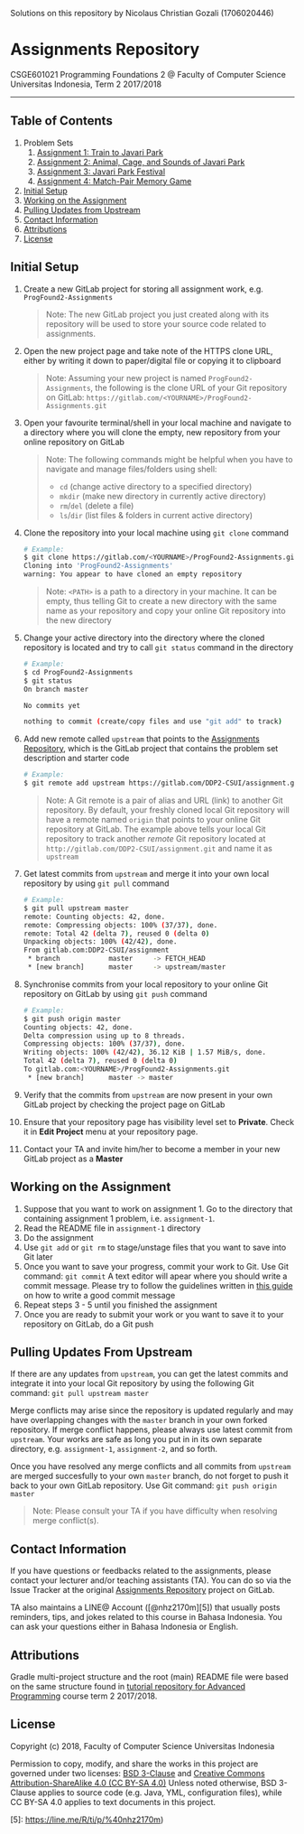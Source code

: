 Solutions on this repository by Nicolaus Christian Gozali (1706020446)

# Assignments Repository

CSGE601021 Programming Foundations 2 @ Faculty of Computer Science Universitas
Indonesia, Term 2 2017/2018

* * *

## Table of Contents

1. Problem Sets
    1. [Assignment 1: Train to Javari Park](assignment-1/README.md)
    2. [Assignment 2: Animal, Cage, and Sounds of Javari Park](assignment-2/README.md)
    3. [Assignment 3: Javari Park Festival](assignment-3/README.md)
    4. [Assignment 4: Match-Pair Memory Game](assignment-4/README.md)
2. [Initial Setup](#initial-setup)
3. [Working on the Assignment](#working-on-the-assignment)
4. [Pulling Updates from Upstream](#pulling-updates-from-upstream)
5. [Contact Information](#contact-information)
6. [Attributions](#attributions)
7. [License](#license)

## Initial Setup

1. Create a new GitLab project for storing all assignment work, e.g.
`ProgFound2-Assignments` 

    > Note: The new GitLab project you just created along with its repository
    > will be used to store your source code related to assignments.
2. Open the new project page and take note of the HTTPS clone URL, either
by writing it down to paper/digital file or copying it to clipboard

    > Note: Assuming your new project is named `ProgFound2-Assignments`, the
    > following is the clone URL of your Git repository on GitLab:
    > `https://gitlab.com/<YOURNAME>/ProgFound2-Assignments.git`
3. Open your favourite terminal/shell in your local machine and navigate
to a directory where you will clone the empty, new repository from your online
repository on GitLab

    > Note: The following commands might be helpful when you have to navigate
    > and manage files/folders using shell:
    >
    > - `cd` (change active directory to a specified directory)
    > - `mkdir` (make new directory in currently active directory)
    > - `rm`/`del` (delete a file)
    > - `ls`/`dir` (list files & folders in current active directory)
4. Clone the repository into your local machine using `git clone` command

    ```bash
    # Example:
    $ git clone https://gitlab.com/<YOURNAME>/ProgFound2-Assignments.git <PATH>
    Cloning into 'ProgFound2-Assignments'
    warning: You appear to have cloned an empty repository
    ```
    > Note: `<PATH>` is a path to a directory in your machine. It can be empty,
    > thus telling Git to create a new directory with the same name as your
    > repository and copy your online Git repository into the new directory
5. Change your active directory into the directory where the cloned repository
is located and try to call `git status` command in the directory

    ```bash
    # Example:
    $ cd ProgFound2-Assignments
    $ git status
    On branch master

    No commits yet

    nothing to commit (create/copy files and use "git add" to track)
    ```
6. Add new remote called `upstream` that points to the [Assignments Repository][4],
which is the GitLab project that contains the problem set description and starter
code

    ```bash
    # Example:
    $ git remote add upstream https://gitlab.com/DDP2-CSUI/assignment.git
    ```
    > Note: A Git remote is a pair of alias and URL (link) to another Git
    > repository. By default, your freshly cloned local Git repository will
    > have a remote named `origin` that points to your online Git repository
    > at GitLab. The example above tells your local Git repository to track
    > another *remote* Git repository located at
    > `http://gitlab.com/DDP2-CSUI/assignment.git` and name it as `upstream`
7. Get latest commits from `upstream` and merge it into your own local
repository by using `git pull` command

    ```bash
    # Example:
    $ git pull upstream master
    remote: Counting objects: 42, done.
    remote: Compressing objects: 100% (37/37), done.
    remote: Total 42 (delta 7), reused 0 (delta 0)
    Unpacking objects: 100% (42/42), done.
    From gitlab.com:DDP2-CSUI/assignment
     * branch            master     -> FETCH_HEAD
     * [new branch]      master     -> upstream/master
    ```
8. Synchronise commits from your local repository to your online Git repository
on GitLab by using `git push` command

    ```bash
    # Example:
    $ git push origin master
    Counting objects: 42, done.
    Delta compression using up to 8 threads.
    Compressing objects: 100% (37/37), done.
    Writing objects: 100% (42/42), 36.12 KiB | 1.57 MiB/s, done.
    Total 42 (delta 7), reused 0 (delta 0)
    To gitlab.com:<YOURNAME>/ProgFound2-Assignments.git
     * [new branch]      master -> master
    ```
9. Verify that the commits from `upstream` are now present in your own GitLab
project by checking the project page on GitLab
10. Ensure that your repository page has visibility level set to
**Private**. Check it in **Edit Project** menu at your repository page.
11. Contact your TA and invite him/her to become a member in your new
GitLab project as a **Master**

## Working on the Assignment

1. Suppose that you want to work on assignment 1. Go to the
directory that containing assignment 1 problem, i.e. `assignment-1`.
2. Read the README file in `assignment-1` directory
3. Do the assignment
4. Use `git add` or `git rm` to stage/unstage files that you want to
save into Git later
5. Once you want to save your progress, commit your work to Git. Use
Git command: `git commit` A text editor will apear where you should
write a commit message. Please try to follow the guidelines written
in [this guide](http://chris.beams.io/posts/git-commit/) on how to
write a good commit message
6. Repeat steps 3 - 5 until you finished the assignment
7. Once you are ready to submit your work or you want to save it to
your repository on GitLab, do a Git push

## Pulling Updates From Upstream

If there are any updates from `upstream`, you can get the latest commits
and integrate it into your local Git repository by using the following
Git command: `git pull upstream master`

Merge conflicts may arise since the repository is updated regularly and
may have overlapping changes with the `master` branch in your own
forked repository. If merge conflict happens, please always use latest
commit from `upstream`. Your works are safe as long you put in in its
own separate directory, e.g. `assignment-1`, `assignment-2`, and so forth.

Once you have resolved any merge conflicts and all commits from
`upstream` are merged succesfully to your own `master` branch, do not
forget to push it back to your own GitLab repository. Use Git command:
`git push origin master`

> Note: Please consult your TA if you have difficulty when resolving merge
> conflict(s).

## Contact Information

If you have questions or feedbacks related to the assignments, please contact
your lecturer and/or teaching assistants (TA). You can do so via the Issue
Tracker at the original [Assignments Repository][4] project on GitLab.

TA also maintains a LINE@ Account ([@nhz2170m][5]) that usually posts reminders,
tips, and jokes related to this course in Bahasa Indonesia. You can ask your
questions either in Bahasa Indonesia or English.

## Attributions

Gradle multi-project structure and the root (main) README file were based on
the same structure found in [tutorial repository for Advanced Programming][3]
course term 2 2017/2018.

## License

Copyright (c) 2018, Faculty of Computer Science Universitas Indonesia

Permission to copy, modify, and share the works in this project are governed
under two licenses: [BSD 3-Clause][1] and [Creative Commons Attribution-ShareAlike 4.0 (CC BY-SA 4.0)][2]
Unless noted otherwise, BSD 3-Clause applies to source code (e.g. Java, YML,
configuration files), while CC BY-SA 4.0 applies to text documents in this project.

[1]: LICENSE
[2]: https://creativecommons.org/licenses/by-sa/4.0/
[3]: https://gitlab.com/csui-advprog-2018/lab
[4]: https://gitlab.com/DDP2-CSUI/assignment
[5]: https://line.me/R/ti/p/%40nhz2170m)
